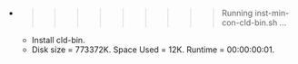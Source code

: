 * >>>>>>>>> Running inst-min-con-cld-bin.sh ...
  * Install cld-bin.
  * Disk size = 773372K. Space Used = 12K. Runtime = 00:00:00:01.
